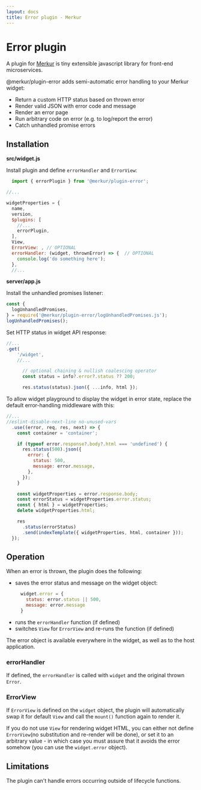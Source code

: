 ```yaml
---
layout: docs
title: Error plugin - Merkur
---
```


# Error plugin

A plugin for [Merkur](https://merkur.js.org/) is tiny extensible javascript library for front-end microservices.


@merkur/plugin-error adds semi-automatic error handling to your Merkur widget: 

  * Return a custom HTTP status based on thrown error
  * Render valid JSON with error code and message
  * Render an error page
  * Run arbitrary code on error (e.g. to log/report the error)
  * Catch unhandled promise errors


## Installation

**src/widget.js**

Install plugin and define `errorHandler` and `ErrorView`:

```javascript
  import { errorPlugin } from '@merkur/plugin-error';

//...

widgetProperties = {
  name,
  version,
  $plugins: [
    //...
    errorPlugin,
  ],
  View,
  ErrorView: , // OPTIONAL
  errorHandler: (widget, thrownError) => {  // OPTIONAL
    console.log('do something here');
  },
  //...

```
**server/app.js**

Install the unhandled promises listener:

```javascript
const {
  logUnhandledPromises,
} = require('@merkur/plugin-error/logUnhandledPromises.js');
logUnhandledPromises();
```

Set HTTP status in widget API response:

```javascript
//...
.get(
    '/widget',
    //...

      // optional chaining & nullish coalescing operator
      const status = info?.error?.status ?? 200;

      res.status(status).json({ ...info, html });

```

To allow widget playground to display the widget in error state, replace the default error-handling middleware with this:

```javascript
//...
//eslint-disable-next-line no-unused-vars
  .use((error, req, res, next) => {
    const container = 'container';

    if (typeof error.response?.body?.html === 'undefined') {
      res.status(500).json({
        error: {
          status: 500,
          message: error.message,
        },
      });
    }

    const widgetProperties = error.response.body;
    const errorStatus = widgetProperties.error.status;
    const { html } = widgetProperties;
    delete widgetProperties.html;

    res
      .status(errorStatus)
      .send(indexTemplate({ widgetProperties, html, container }));
  });
```

## Operation

When an error is thrown, the plugin does the following:

* saves the error status and message on the widget object: 
  ```javascript
    widget.error = {
      status: error.status || 500,
      message: error.message
    }
  ```
* runs the `errorHandler` function (if defined)
* switches `View` for `ErrorView` and re-runs the function (if defined)

The error object is available everywhere in the widget, as well as to the host application.

### errorHandler

If defined, the `errorHandler` is called with `widget` and the original thrown `Error`. 

### ErrorView

If `ErrorView` is defined on the `widget` object, the plugin will automatically swap it for default `View` and call the `mount()` function again to render it.

If you do not use `View` for rendering widget HTML, you can either not define `ErrorView`(no substitution and re-render will be done), or set it to an arbitrary value - in which case you must assure that it avoids the error somehow (you can use the `widget.error` object).


## Limitations

The plugin can't handle errors occurring outside of lifecycle functions. 

